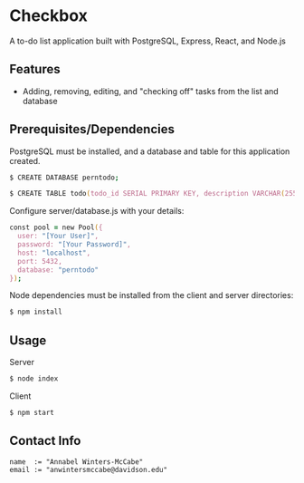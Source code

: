 # Checkbox
A to-do list application built with PostgreSQL, Express, React, and Node.js
## Features
- Adding, removing, editing, and "checking off" tasks from the list and database
## Prerequisites/Dependencies
PostgreSQL must be installed, and a database and table for this application created. 
```zsh
$ CREATE DATABASE perntodo;

$ CREATE TABLE todo(todo_id SERIAL PRIMARY KEY, description VARCHAR(255));
```
Configure server/database.js with your details:
```zsh
const pool = new Pool({
  user: "[Your User]",
  password: "[Your Password]",
  host: "localhost",
  port: 5432,
  database: "perntodo"
});
```
Node dependencies must be installed from the client and server directories:
```zsh
$ npm install
```
## Usage
Server
```zsh
$ node index
```
Client
```zsh
$ npm start
```
## Contact Info

```
name  := "Annabel Winters-McCabe"
email := "anwintersmccabe@davidson.edu"
```
